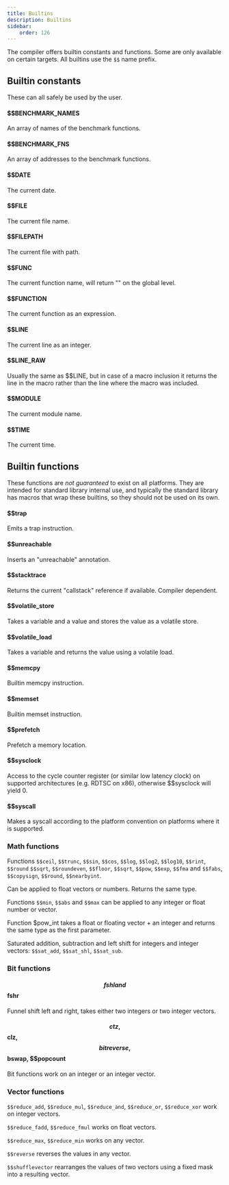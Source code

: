 ```yaml
---
title: Builtins
description: Builtins
sidebar:
    order: 126
---
```

The compiler offers builtin constants and functions. Some are only available on certain targets. All builtins use the `$$`
name prefix.

## Builtin constants

These can all safely be used by the user.

#### $$BENCHMARK_NAMES
An array of names of the benchmark functions.

#### $$BENCHMARK_FNS
An array of addresses to the benchmark functions.

#### $$DATE
The current date.

#### $$FILE
The current file name.

#### $$FILEPATH
The current file with path.

#### $$FUNC
The current function name, will return "<GLOBAL>" on the global level.

#### $$FUNCTION
The current function as an expression.

#### $$LINE
The current line as an integer.

#### $$LINE_RAW
Usually the same as $$LINE, but in case of a macro inclusion it returns the line in the macro rather than
the line where the macro was included.

#### $$MODULE
The current module name.

#### $$TIME
The current time.


## Builtin functions

These functions are *not guaranteed* to exist on all platforms. They are intended for standard library
internal use, and typically the standard library has macros that wrap these builtins, so they should not be used on its own.

#### $$trap

Emits a trap instruction.

#### $$unreachable

Inserts an "unreachable" annotation.

#### $$stacktrace

Returns the current "callstack" reference if available. Compiler dependent.

#### $$volatile_store

Takes a variable and a value and stores the value as a volatile store.

#### $$volatile_load

Takes a variable and returns the value using a volatile load.

#### $$memcpy

Builtin memcpy instruction.

#### $$memset

Builtin memset instruction.

#### $$prefetch

Prefetch a memory location.

#### $$sysclock

Access to the cycle counter register (or similar low latency clock) on supported
architectures (e.g. RDTSC on x86), otherwise $$sysclock will yield 0.

#### $$syscall

Makes a syscall according to the platform convention on platforms where it is supported.

### Math functions

Functions `$$ceil`, `$$trunc`, `$$sin`, `$$cos`, `$$log`, `$$log2`, `$$log10`, `$$rint`, `$$round`
`$$sqrt`, `$$roundeven`, `$$floor`, `$$sqrt`, `$$pow`, `$$exp`, `$$fma` and `$$fabs`, `$$copysign`,
`$$round`, `$$nearbyint`.

Can be applied to float vectors or numbers. Returns the same type.

Functions `$$min`, `$$abs` and `$$max` can be applied to any integer or float number or vector.

Function $pow_int takes a float or floating vector + an integer and returns
the same type as the first parameter.

Saturated addition, subtraction and left shift for integers and integer vectors:
`$$sat_add`, `$$sat_shl`, `$$sat_sub`.

### Bit functions

#### $$fshl and $$fshr

Funnel shift left and right, takes either two integers or two integer vectors.

#### $$ctz, $$clz, $$bitreverse, $$bswap, $$popcount

Bit functions work on an integer or an integer vector.

### Vector functions

`$$reduce_add`, `$$reduce_mul`, `$$reduce_and`, `$$reduce_or`, `$$reduce_xor` work on integer vectors.

`$$reduce_fadd`, `$$reduce_fmul` works on float vectors.

`$$reduce_max`, `$$reduce_min` works on any vector.

`$$reverse` reverses the values in any vector.

`$$shufflevector` rearranges the values of two vectors using a fixed mask into
a resulting vector.

